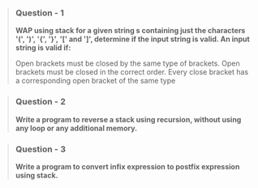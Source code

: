 > ### Question - 1
>
> **WAP using stack for a given string s containing just the characters '(', ')', '{', '}', '[' and ']', determine if the input string is valid. An input string is valid if:**
>
> Open brackets must be closed by the same type of brackets.
> Open brackets must be closed in the correct order.
> Every close bracket has a corresponding open bracket of the same type

> ### Question - 2
>
> **Write a program to reverse a stack using recursion, without using any loop or any additional memory.**

> ### Question - 3
>
> **Write a program to convert infix expression to postfix expression using stack.**
